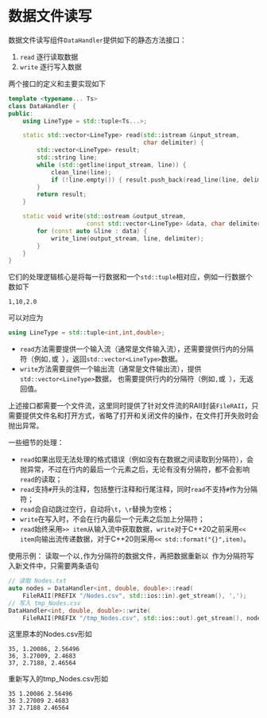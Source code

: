 # 数据文件读写

数据文件读写组件`DataHandler`提供如下的静态方法接口：

1. `read` 逐行读取数据
2. `write` 逐行写入数据

两个接口的定义和主要实现如下
```cpp
template <typename... Ts>
class DataHandler {
public:
    using LineType = std::tuple<Ts...>;

    static std::vector<LineType> read(std::istream &input_stream,
                                      char delimiter) {
        std::vector<LineType> result;
        std::string line;
        while (std::getline(input_stream, line)) {
            clean_line(line);
            if (!line.empty()) { result.push_back(read_line(line, delimiter)); }
        }
        return result;
    }

    static void write(std::ostream &output_stream,
                      const std::vector<LineType> &data, char delimiter) {
        for (const auto &line : data) {
            write_line(output_stream, line, delimiter);
        }
    }
}
```

它们的处理逻辑核心是将每一行数据和一个`std::tuple`相对应，例如一行数据个数如下
```
1,10,2.0
```
可以对应为
```cpp
using LineType = std::tuple<int,int,double>;
```

- `read`方法需要提供一个输入流（通常是文件输入流），还需要提供行内的分隔符（例如`,`或` `），返回`std::vector<LineType>`数据。
- `write`方法需要提供一个输出流（通常是文件输出流），提供`std::vector<LineType>`数据，
也需要提供行内的分隔符（例如`,`或` `），无返回值。

上述接口都需要一个文件流，这里同时提供了针对文件流的RAII封装`FileRAII`，只需要提供文件名和打开方式，省略了打开和关闭文件的操作，在文件打开失败时会抛出异常。

一些细节的处理：

- `read`如果出现无法处理的格式错误（例如没有在数据之间读取到分隔符），会抛异常，不过在行内的最后一个元素之后，无论有没有分隔符，都不会影响`read`的读取；
- `read`支持`#`开头的注释，包括整行注释和行尾注释，同时`read`不支持`#`作为分隔符；
- `read`会自动跳过空行，自动将`\t`，`\r`替换为空格；
- `write`在写入时，不会在行内最后一个元素之后加上分隔符；
- `read`始终采用`>> item`从输入流中获取数据，`write`对于C++20之前采用`<< item`向输出流传递数据，对于C++20则采用`<< std::format("{}",item)`。


使用示例：
读取一个以`,`作为分隔符的数据文件，再把数据重新以` `作为分隔符写入新文件中，只需要两条语句
```cpp
// 读取 Nodes.txt
auto nodes = DataHandler<int, double, double>::read(
    FileRAII(PREFIX "/Nodes.csv", std::ios::in).get_stream(), ',');
// 写入 tmp_Nodes.csv
DataHandler<int, double, double>::write(
    FileRAII(PREFIX "/tmp_Nodes.csv", std::ios::out).get_stream(), nodes,' ');
```
这里原本的Nodes.csv形如
```
35, 1.20086, 2.56496
36, 3.27009, 2.4683
37, 2.7188, 2.46564
```
重新写入的tmp_Nodes.csv形如
```
35 1.20086 2.56496
36 3.27009 2.4683
37 2.7188 2.46564
```
